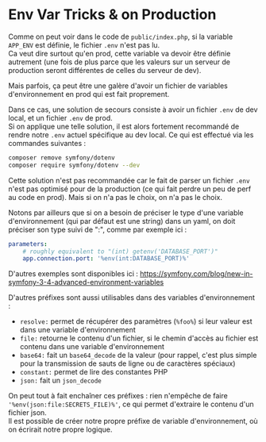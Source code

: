 # Env Var Tricks & on Production

Comme on peut voir dans le code de `public/index.php`, si la variable `APP_ENV` est définie, le fichier `.env` n'est pas lu.  
Ca veut dire surtout qu'en prod, cette variable va devoir être définie autrement (une fois de plus parce que les valeurs 
sur un serveur de production seront différentes de celles du serveur de dev).  

Mais parfois, ça peut être une galère d'avoir un fichier de variables d'environnement en prod qui est fait proprement.  

Dans ce cas, une solution de secours consiste à avoir un fichier `.env` de dev local, et un fichier `.env` de prod.  
Si on applique une telle solution, il est alors fortement recommandé de rendre notre `.env` actuel spécifique au dev local. 
Ce qui est effectué via les commandes suivantes :
```bash
composer remove symfony/dotenv
composer require symfony/dotenv --dev
```
Cette solution n'est pas recommandée car le fait de parser un fichier `.env` n'est pas optimisé pour de la production (ce 
qui fait perdre un peu de perf au code en prod). Mais si on n'a pas le choix, on n'a pas le choix. 



Notons par ailleurs que si on a besoin de préciser le type d'une variable d'environnement (qui par défaut est une string)
dans un yaml, on doit préciser son type suivi de ":", comme par exemple ici :
```yaml
parameters:
    # roughly equivalent to "(int) getenv('DATABASE_PORT')"
    app.connection.port: '%env(int:DATABASE_PORT)%'
```
D'autres exemples sont disponibles ici : https://symfony.com/blog/new-in-symfony-3-4-advanced-environment-variables

D'autres préfixes sont aussi utilisables dans des variables d'environnement : 
- `resolve:` permet de récupérer des paramètres (`%foo%`) si leur valeur est dans une variable d'environnement
- `file:` retourne le contenu d'un fichier, si le chemin d'accès au fichier est contenu dans une variable d'environnement
- `base64:` fait un `base64_decode` de la valeur (pour rappel, c'est plus simple pour la transmission de sauts de ligne ou de caractères spéciaux)
- `constant:` permet de lire des constantes PHP
- `json:` fait un `json_decode`

On peut tout à fait enchaîner ces préfixes : rien n'empêche de faire `'%env(json:file:SECRETS_FILE)%'`, ce qui permet d'extraire
le contenu d'un fichier json.  
Il est possible de créer notre propre préfixe de variable d'environnement, où on écrirait notre propre logique.